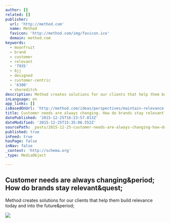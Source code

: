 ```yaml
---
author: []
related: []
publisher:
  url: 'http://method.com'
  name: Method
  favicon: 'http://method.com/img/favicon.ico'
  domain: method.com
keywords:
  - moonfruit
  - brand
  - customer
  - relevant
  - '7935'
  - 6jj
  - designed
  - customer-centric
  - '6300'
  - shoreditch
description: Method creates solutions for our clients that help them build relevance today and into the future.
inLanguage: en
app_links: []
isBasedOnUrl: 'http://method.com/ideas/perspectives/maintain-relevance'
title: Customer needs are always changing. How do brands stay relevant?
datePublished: '2015-12-25T16:23:57.013Z'
dateModified: '2015-12-25T15:35:06.552Z'
sourcePath: _posts/2015-12-25-customer-needs-are-always-changing-how-do-brands-stay-relev.md
published: true
inFeed: true
hasPage: false
inNav: false
_context: 'http://schema.org'
_type: MediaObject

---
```

<article style=""><h1>Customer needs are always changing&amp;period; How do brands stay relevant&amp;quest;</h1><p>Method creates solutions for our clients that help them build relevance today and into the future&amp;period;</p><img src="http://www.method.com/img/method.png" /></article>